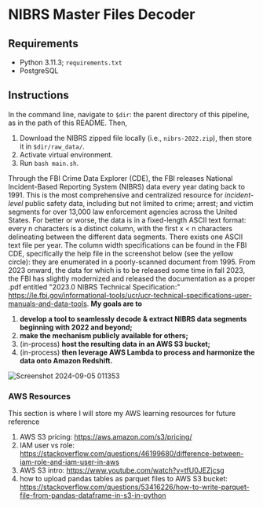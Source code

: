 # NIBRS Master Files Decoder 

## Requirements
- Python 3.11.3; `requirements.txt`
- PostgreSQL

## Instructions
In the command line, navigate to `$dir`: the parent directory of this pipeline, as in the path of this README. Then,
1. Download the NIBRS zipped file locally (i.e., `nibrs-2022.zip`), then store it in `$dir/raw_data/`.
2. Activate virtual environment.
3. Run `bash main.sh`.

Through the FBI Crime Data Explorer (CDE), the FBI releases National Incident-Based Reporting System (NIBRS) data every year dating back to 1991. This is the most comprehensive and centralized resource for *incident-level* public safety data, including but not limited to crime; arrest; and victim segments for over 13,000 law enforcement agencies across the United States. For better or worse, the data is in a fixed-length ASCII text format: every n characters is a distinct column, with the first x < n characters delineating between the different data segments. There exists one ASCII text file per year. The column width specifications can be found in the FBI CDE, specifically the help file in the screenshot below (see the yellow circle): they are enumerated in a poorly-scanned document from 1995. From 2023 onward, the data for which is to be released some time in fall 2023, the FBI has slightly modernized and released the documentation as a proper .pdf entitled "2023.0 NIBRS Technical Specification:" https://le.fbi.gov/informational-tools/ucr/ucr-technical-specifications-user-manuals-and-data-tools. **My goals are to**
1. **develop a tool to seamlessly decode \& extract NIBRS data segments beginning with 2022 and beyond;**
2. **make the mechanism publicly available for others;**
3. (in-process) **host the resulting data in an AWS S3 bucket;**
4. (in-process) **then leverage AWS Lambda to process and harmonize the data onto Amazon Redshift.**

![Screenshot 2024-09-05 011353](https://github.com/user-attachments/assets/6a2cb0be-3eb4-43df-893a-8c4768189c79)

### AWS Resources
This section is where I will store my AWS learning resources for future reference
1. AWS S3 pricing: https://aws.amazon.com/s3/pricing/
2. IAM user vs role: https://stackoverflow.com/questions/46199680/difference-between-iam-role-and-iam-user-in-aws
3. AWS S3 intro: https://www.youtube.com/watch?v=tfU0JEZjcsg
4. how to upload pandas tables as parquet files to AWS S3 bucket: https://stackoverflow.com/questions/53416226/how-to-write-parquet-file-from-pandas-dataframe-in-s3-in-python

